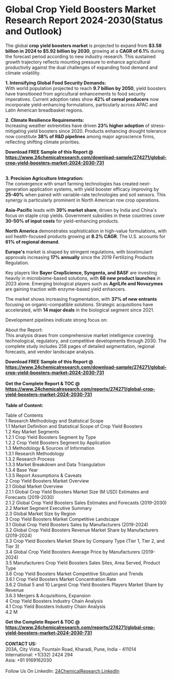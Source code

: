 <h1>Global Crop Yield Boosters Market Research Report 2024-2030(Status and Outlook)</h1><p>The global <strong>crop yield boosters market</strong> is projected to expand from <strong>$3.58 billion in 2024 to $5.92 billion by 2030</strong>, growing at a <strong>CAGR of 6.1%</strong> during the forecast period according to new industry research. This sustained growth trajectory reflects mounting pressure to enhance agricultural productivity against the dual challenges of expanding food demand and climate volatility.</p><p><strong>1. Intensifying Global Food Security Demands:</strong><br>
With world population projected to reach <strong>9.7 billion by 2050</strong>, yield boosters have transitioned from agricultural enhancements to food security imperatives. Current adoption rates show <strong>42% of cereal producers</strong> now incorporate yield-enhancing formulations, particularly across APAC and Latin American breadbasket regions.</p><p><strong>2. Climate Resilience Requirements:</strong><br>
Increasing weather extremities have driven <strong>23% higher adoption</strong> of stress-mitigating yield boosters since 2020. Products enhancing drought tolerance now constitute <strong>38% of R&amp;D pipelines</strong> among major agroscience firms, reflecting shifting climate priorities.</p><div><b>Download FREE Sample of this Report @ 
            <a href="https://www.24chemicalresearch.com/download-sample/274271/global-crop-yield-boosters-market-2024-2030-731">
            https://www.24chemicalresearch.com/download-sample/274271/global-crop-yield-boosters-market-2024-2030-731</a></b></div><br><p><strong>3. Precision Agriculture Integration:</strong><br>
The convergence with smart farming technologies has created next-generation application systems, with yield booster efficacy improving by <strong>25-40%</strong> when paired with variable-rate technologies and soil sensors. This synergy is particularly prominent in North American row crop operations.</p><p><strong>Asia-Pacific</strong> leads with <strong>39% market share</strong>, driven by India and China's focus on staple crop yields. Government subsidies in these countries cover <strong>30-50% of input costs</strong> for yield-enhancing products.</p><p><strong>North America</strong> demonstrates sophistication in high-value formulations, with soil health-focused products growing at <strong>8.2% CAGR</strong>. The U.S. accounts for <strong>61% of regional demand</strong>.</p><p><strong>Europe's</strong> market is shaped by stringent regulations, with biostimulant approvals increasing <strong>17% annually</strong> since the 2019 Fertilizing Products Regulation.</p><p>Key players like <strong>Bayer CropScience, Syngenta, and BASF</strong> are investing heavily in microbiome-based solutions, with <strong>68 new product launches</strong> in 2023 alone. Emerging biological players such as <strong>AgriLife and Novozymes</strong> are gaining traction with enzyme-based yield enhancers.</p><p>The market shows increasing fragmentation, with <strong>37% of new entrants</strong> focusing on organic-compatible solutions. Strategic acquisitions have accelerated, with <strong>14 major deals</strong> in the biological segment since 2021.</p><p>Development pipelines indicate strong focus on:</p><p>About the Report:<br>
This analysis draws from comprehensive market intelligence covering technological, regulatory, and competitive developments through 2030. The complete study includes 258 pages of detailed segmentation, regional forecasts, and vendor landscape analysis.</p><div><b>Download FREE Sample of this Report @ 
            <a href="https://www.24chemicalresearch.com/download-sample/274271/global-crop-yield-boosters-market-2024-2030-731">
            https://www.24chemicalresearch.com/download-sample/274271/global-crop-yield-boosters-market-2024-2030-731</a></b></div><br><div><b>Get the Complete Report & TOC @ 
            <a href="https://www.24chemicalresearch.com/reports/274271/global-crop-yield-boosters-market-2024-2030-731">
            https://www.24chemicalresearch.com/reports/274271/global-crop-yield-boosters-market-2024-2030-731</a></b></div><br>
            <b>Table of Content:</b><p>Table of Contents<br />
1 Research Methodology and Statistical Scope<br />
1.1 Market Definition and Statistical Scope of Crop Yield Boosters<br />
1.2 Key Market Segments<br />
1.2.1 Crop Yield Boosters Segment by Type<br />
1.2.2 Crop Yield Boosters Segment by Application<br />
1.3 Methodology & Sources of Information<br />
1.3.1 Research Methodology<br />
1.3.2 Research Process<br />
1.3.3 Market Breakdown and Data Triangulation<br />
1.3.4 Base Year<br />
1.3.5 Report Assumptions & Caveats<br />
2 Crop Yield Boosters Market Overview<br />
2.1 Global Market Overview<br />
2.1.1 Global Crop Yield Boosters Market Size (M USD) Estimates and Forecasts (2019-2030)<br />
2.1.2 Global Crop Yield Boosters Sales Estimates and Forecasts (2019-2030)<br />
2.2 Market Segment Executive Summary<br />
2.3 Global Market Size by Region<br />
3 Crop Yield Boosters Market Competitive Landscape<br />
3.1 Global Crop Yield Boosters Sales by Manufacturers (2019-2024)<br />
3.2 Global Crop Yield Boosters Revenue Market Share by Manufacturers (2019-2024)<br />
3.3 Crop Yield Boosters Market Share by Company Type (Tier 1, Tier 2, and Tier 3)<br />
3.4 Global Crop Yield Boosters Average Price by Manufacturers (2019-2024)<br />
3.5 Manufacturers Crop Yield Boosters Sales Sites, Area Served, Product Type<br />
3.6 Crop Yield Boosters Market Competitive Situation and Trends<br />
3.6.1 Crop Yield Boosters Market Concentration Rate<br />
3.6.2 Global 5 and 10 Largest Crop Yield Boosters Players Market Share by Revenue<br />
3.6.3 Mergers & Acquisitions, Expansion<br />
4 Crop Yield Boosters Industry Chain Analysis<br />
4.1 Crop Yield Boosters Industry Chain Analysis<br />
4.2 M</p><div><b>Get the Complete Report & TOC @ 
            <a href="https://www.24chemicalresearch.com/reports/274271/global-crop-yield-boosters-market-2024-2030-731">
            https://www.24chemicalresearch.com/reports/274271/global-crop-yield-boosters-market-2024-2030-731</a></b></div><br><b>CONTACT US:</b><br>
            203A, City Vista, Fountain Road, Kharadi, Pune, India - 411014<br>
            International: +1(332) 2424 294<br>
            Asia: +91 9169162030 <br><br>
            Follow Us On LinkedIn: <a href="https://www.linkedin.com/company/24chemicalresearch/">24ChemicalResearch LinkedIn</a>